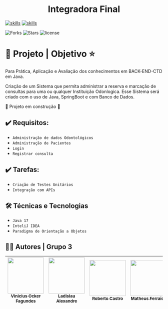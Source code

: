
<h1 align= "center"> Integradora Final </h1>

[![skills](https://img.shields.io/badge/Spring-6DB33F?style=for-the-badge&logo=spring&logoColor=white)](https://spring.io/projects/spring-boot/)
[![skills](https://img.shields.io/badge/Java-ED8B00?style=for-the-badge&logo=java&logoColor=white)](https://docs.oracle.com/en/java/)


![Forks](https://img.shields.io/github/forks/ViniciusOcker/IntegradoraFinal)
![Stars](	https://img.shields.io/github/stars/ViniciusOcker/IntegradoraFinal)
![license](https://img.shields.io/github/license/ViniciusOcker/IntegradoraFinal)



# 📁 Projeto | Objetivo :star:

Para Prática, Aplicação e Avaliação dos conhecimentos em BACK-END-CTD em Java.

Criação de um Sistema que permita administrar a reserva e marcação de consultas para uma ou qualquer Instituição Odonlogica.
Esse Sistema será criado com o uso de Java, SpringBoot e com Banco de Dados.


:construction: Projeto em construção :construction:

## ✔️ Requisitos: 

- `Administração de dados Odontológicos`
- `Administração de Pacientes`
- `Login`
- `Registrar consulta`

## ✔️ Tarefas:

- `Criação de Testes Unitários`
- `Integração com APIs`

## 🛠️ Técnicas e Tecnologias 

- ``Java 17``
- ``InteliJ IDEA``
- ``Paradigma de Orientação a Objetos``

## 👨‍🎓 Autores | Grupo 3 

| [<img src="https://avatars.githubusercontent.com/u/60163731?v=4" width=115><br><sub>Vinicius Ocker Fagundes</sub>](https://github.com/ViniciusOcker) |  [<img src="https://avatars.githubusercontent.com/u/86082822?s=96&v=4" width=115><br><sub>Ladislau Alexandre</sub>](https://github.com/LAYASUARES) |  [<img src="https://avatars.githubusercontent.com/u/37387009?v=4" width=115><br><sub>Roberto Castro</sub>](https://github.com/betokast) | [<img src="https://avatars.githubusercontent.com/u/69219182?v=4" width=115><br><sub>Matheus Ferraioli</sub>](https://github.com/ferraioli) | [<img src="https://avatars.githubusercontent.com/u/89046095?v=4" width=115><br><sub>Ualace Santos</sub>](https://github.com/Ualace36)
| :---: | :---: | :---: | :---: | :---: | 





